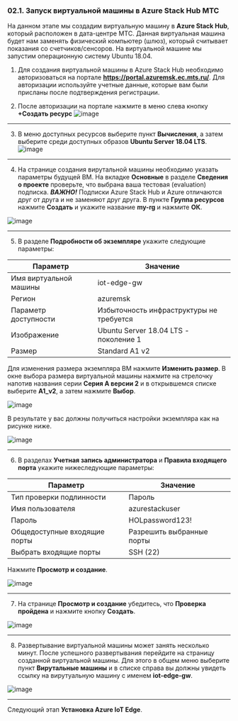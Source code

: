 ### 02.1. Запуск виртуальной машины в Azure Stack Hub МТС
На данном этапе мы создадим виртуальную машину в **Azure Stack Hub**, который расположен в дата-центре МТС.
Данная виртуальная машина будет нам заменять физический компьютер (шлюз), который считывает показания со счетчиков/сенсоров. 
На виртуальной машине мы запустим операционную систему Ubuntu 18.04.

1. Для создания виртуальной машины в Azure Stack Hub необходимо авторизоваться на портале **https://portal.azuremsk.ec.mts.ru/**. 
Для авторизации используйте учетные данные, которые вам были присланы после подтверждения регистрации.

2. После авторизации на портале нажмите в меню слева кнопку **+Создать ресурс**
![image](https://user-images.githubusercontent.com/34028526/155129792-25776ec8-6adf-4224-a313-f1302ca25dd6.png)

---

3. В меню доступных ресурсов выберите пункт **Вычисления**, а затем выберите среди доступных образов **Ubuntu Server 18.04 LTS**.
![image](https://user-images.githubusercontent.com/34028526/155130091-4284c8be-b90e-46f6-aa1d-75003dc8102a.png)

---

4. На странице создания вирутальной машины необходимо указать параметры будущей ВМ. На вкладке **Основные** в разделе **Сведения о проекте** проверьте, 
что выбрана ваша тестовая (evaluation) подписка. 
_**ВАЖНО!**_ Подписки Azure Stack Hub и Azure отличаются друг от друга и не заменяют друг друга. 
В пункте **Группа ресурсов** нажмите **Создать** и укажите название **my-rg** и нажмите **ОК**.

![image](https://user-images.githubusercontent.com/34028526/155131910-ebb8a642-84f5-467e-bb79-0c070e6dfbbe.png)

---

5. В разделе **Подробности об экземпляре** укажите следующие параметры:

| Параметр | Значение | 
|---------|--------|
| Имя виртуальной машины | iot-edge-gw |
| Регион | azuremsk |
| Параметр доступности | Избыточность инфраструктуры не требуется |
| Изображение | Ubuntu Server 18.04 LTS - поколение 1 |
| Размер | Standard A1 v2 |

Для изменения размера экземпляра ВМ нажмите **Изменить размер**. В окне выбора размера виртуальной машины нажмите на 
стрелочку напотив названия серии **Серия А версии 2** и в открывшемся списке выберите **А1_v2**, а затем нажмите **Выбор**.

![image](https://user-images.githubusercontent.com/34028526/155135616-f6e1c273-6c8a-40b5-abdf-913504331372.png)

В результате у вас должны получиться настройки экземпляра как на рисунке ниже.

![image](https://user-images.githubusercontent.com/34028526/155135132-084e28c4-b8de-4a1c-b684-ae2c7f9e9311.png)

---

6. В разделах **Учетная запись администратора** и **Правила входящего порта** укажите нижеследующие параметры:

| Параметр | Значение | 
|---------|--------|
| Тип проверки подлинности | Пароль |
| Имя пользователя | azurestackuser |
| Пароль | HOLpassword123! |
| Общедоступные входящие порты | Разрешить выбранные порты |
| Выбрать входящие порты | SSH (22) |

Нажмите **Просмотр и создание**.

![image](https://user-images.githubusercontent.com/34028526/155136847-913e3711-763e-473a-8f13-2c1eb2db9514.png)

---

7. На странице **Просмотр и создание** убедитесь, что **Проверка пройдена** и нажмите кнопку **Создать**.

![image](https://user-images.githubusercontent.com/34028526/155146698-664196aa-53d3-4b98-bcb2-8451b6911d84.png)

---

8. Развертывание виртуальной машины может занять несколько минут. После успешного развертывания перейдите на страницу созданной виртуальной машины. Для этого в общем меню выберите пункт **Вирутальные машины** и в списке справа вы должны увидеть ссылку на вирутуальную машину с именем **iot-edge-gw**. 

![image](https://user-images.githubusercontent.com/34028526/155148074-7f8fcd29-8918-4b55-b31f-09115d33dfe7.png)

---

Следующий этап **Установка Azure IoT Edge**.
   
